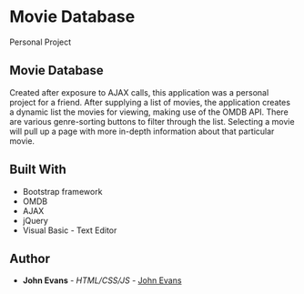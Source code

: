 # Movie Database
Personal Project
 
## Movie Database
Created after exposure to AJAX calls, this application was a personal project for a friend. After supplying a list of movies, the application creates a dynamic list the movies for viewing, making use of the OMDB API.  There are various genre-sorting buttons to filter through the list.  Selecting a movie will pull up a page with more in-depth information about that particular movie.  
 
 

## Built With
* Bootstrap framework
* OMDB
* AJAX
* jQuery
* Visual Basic - Text Editor
 
## Author
* **John Evans** - *HTML/CSS/JS* - [John Evans](https://github.com/evanjo03)
